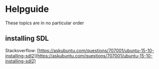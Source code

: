 # Helpguide

These topics are in no particular order

## installing SDL

Stackoverflow: [https://askubuntu.com/questions/707001/ubuntu-15-10-installing-sdl2](https://askubuntu.com/questions/707001/ubuntu-15-10-installing-sdl2)
